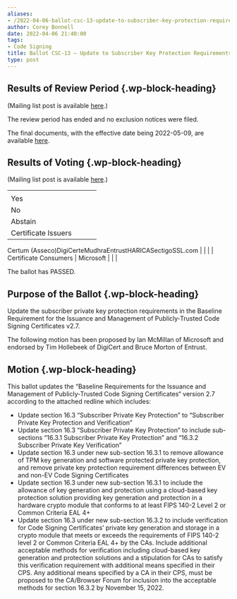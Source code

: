 ```yaml
---
aliases:
- /2022-04-06-ballot-csc-13-update-to-subscriber-key-protection-requirements/
author: Corey Bonnell
date: 2022-04-06 21:40:00
tags:
- Code Signing
title: Ballot CSC-13 – Update to Subscriber Key Protection Requirements
type: post
---
```


## Results of Review Period {.wp-block-heading}

(Mailing list post is available [here][1].)

The review period has ended and no exclusion notices were filed.

The final documents, with the effective date being 2022-05-09, are available [here][2].

## Results of Voting {.wp-block-heading}

(Mailing list post is available [here][3].)

| | | | |
| --- | --- | --- | --- |
| |
Yes |
No |
Abstain | |
Certificate Issuers |
Certum (Asseco)DigiCerteMudhraEntrustHARICASectigoSSL.com
| | | |
Certificate Consumers |
Microsoft
| | |

The ballot has PASSED.

## Purpose of the Ballot {.wp-block-heading}

Update the subscriber private key protection requirements in the Baseline Requirement for the Issuance and Management of Publicly-Trusted Code Signing Certificates v2.7.

The following motion has been proposed by Ian McMillan of Microsoft and endorsed by Tim Hollebeek of DigiCert and Bruce Morton of Entrust.

## Motion {.wp-block-heading}

This ballot updates the “Baseline Requirements for the Issuance and Management of Publicly‐Trusted Code Signing Certificates“ version 2.7 according to the attached redline which includes:

- Update section 16.3 “Subscriber Private Key Protection” to “Subscriber Private Key Protection and Verification”
- Update section 16.3 “Subscriber Private Key Protection” to include sub-sections “16.3.1 Subscriber Private Key Protection” and “16.3.2 Subscriber Private Key Verification”
- Update section 16.3 under new sub-section 16.3.1 to remove allowance of TPM key generation and software protected private key protection, and remove private key protection requirement differences between EV and non-EV Code Signing Certificates
- Update section 16.3 under new sub-section 16.3.1 to include the allowance of key generation and protection using a cloud-based key protection solution providing key generation and protection in a hardware crypto module that conforms to at least FIPS 140-2 Level 2 or Common Criteria EAL 4+
- Update section 16.3 under new sub-section 16.3.2 to include verification for Code Signing Certificates’ private key generation and storage in a crypto module that meets or exceeds the requirements of FIPS 140-2 level 2 or Common Criteria EAL 4+ by the CAs. Include additional acceptable methods for verification including cloud-based key generation and protection solutions and a stipulation for CAs to satisfy this verification requirement with additional means specified in their CPS. Any additional means specified by a CA in their CPS, must be proposed to the CA/Browser Forum for inclusion into the acceptable methods for section 16.3.2 by November 15, 2022.

[1]: https://lists.cabforum.org/pipermail/cscwg-public/2022-May/000793.html
[2]: /baseline-requirements-code-signing/
[3]: https://lists.cabforum.org/pipermail/cscwg-public/2022-April/000782.html